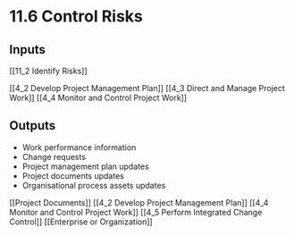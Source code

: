 # 11.6 Control Risks

## Inputs

[[11_2 Identify Risks]]

[[4_2 Develop Project Management Plan]]
[[4_3 Direct and Manage Project Work]]
[[4_4 Monitor and Control Project Work]]

## Outputs

* Work performance information
* Change requests
* Project management plan updates
* Project documents updates
* Organisational process assets updates

[[Project Documents]]
[[4_2 Develop Project Management Plan]]
[[4_4 Monitor and Control Project Work]]
[[4_5 Perform Integrated Change Control]]
[[Enterprise or Organization]]

